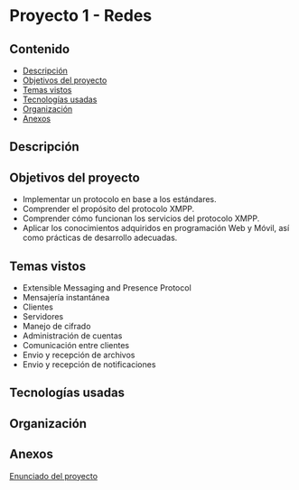 # Proyecto 1 - Redes

## Contenido
- [Descripción](https://github.com/FernandezDL/proyecto1-redes/blob/main/README.md#descripci%C3%B3n)
- [Objetivos del proyecto](https://github.com/FernandezDL/proyecto1-redes/blob/main/README.md#objetivos-del-proyecto)
- [Temas vistos](https://github.com/FernandezDL/proyecto1-redes/blob/main/README.md#temas-vistos)
- [Tecnologías usadas](https://github.com/FernandezDL/proyecto1-redes/blob/main/README.md#tecnolog%C3%ADas-usadas)
- [Organización](https://github.com/FernandezDL/proyecto1-redes/blob/main/README.md#organizaci%C3%B3n)
- [Anexos](https://github.com/FernandezDL/proyecto1-redes/blob/main/README.md#anexos)
  
## Descripción
## Objetivos del proyecto
- Implementar un protocolo en base a los estándares.
- Comprender el propósito del protocolo XMPP.
- Comprender cómo funcionan los servicios del protocolo XMPP.
- Aplicar los conocimientos adquiridos en programación Web y Móvil, así como prácticas de desarrollo adecuadas.
  
## Temas vistos
- Extensible Messaging and Presence Protocol
- Mensajería instantánea
- Clientes
- Servidores
- Manejo de cifrado
- Administración de cuentas
- Comunicación entre clientes
- Envio y recepción de archivos
- Envio y recepción de notificaciones

## Tecnologías usadas
## Organización
## Anexos
[Enunciado del proyecto](https://drive.google.com/file/d/1xBJtj6IVBGd8XVNPsiw5_721ZWtuHG2p/view?usp=drive_link) 
